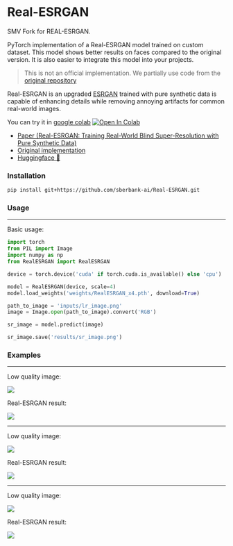 # Real-ESRGAN
SMV Fork for REAL-ESRGAN.

PyTorch implementation of a Real-ESRGAN model trained on custom dataset. This model shows better results on faces compared to the original version. It is also easier to integrate this model into your projects.

> This is not an official implementation. We partially use code from the [original repository](https://github.com/xinntao/Real-ESRGAN)

Real-ESRGAN is an upgraded [ESRGAN](https://arxiv.org/abs/1809.00219) trained with pure synthetic data is capable of enhancing details while removing annoying artifacts for common real-world images. 

You can try it in [google colab](https://colab.research.google.com/drive/1YlWt--P9w25JUs8bHBOuf8GcMkx-hocP?usp=sharing) [![Open In Colab](https://colab.research.google.com/assets/colab-badge.svg)](https://colab.research.google.com/drive/1YlWt--P9w25JUs8bHBOuf8GcMkx-hocP?usp=sharing)

- [Paper (Real-ESRGAN: Training Real-World Blind Super-Resolution with Pure Synthetic Data)](https://arxiv.org/abs/2107.10833)
- [Original implementation](https://github.com/xinntao/Real-ESRGAN)
- [Huggingface 🤗](https://huggingface.co/sberbank-ai/Real-ESRGAN)

### Installation

```bash
pip install git+https://github.com/sberbank-ai/Real-ESRGAN.git
```

### Usage

---

Basic usage:

```python
import torch
from PIL import Image
import numpy as np
from RealESRGAN import RealESRGAN

device = torch.device('cuda' if torch.cuda.is_available() else 'cpu')

model = RealESRGAN(device, scale=4)
model.load_weights('weights/RealESRGAN_x4.pth', download=True)

path_to_image = 'inputs/lr_image.png'
image = Image.open(path_to_image).convert('RGB')

sr_image = model.predict(image)

sr_image.save('results/sr_image.png')
```

### Examples

---

Low quality image:

![](inputs/lr_image.png)

Real-ESRGAN result:

![](results/sr_image.png)

---

Low quality image:

![](inputs/lr_face.png)

Real-ESRGAN result:

![](results/sr_face.png)

---

Low quality image:

![](inputs/lr_lion.png)

Real-ESRGAN result:

![](results/sr_lion.png)
